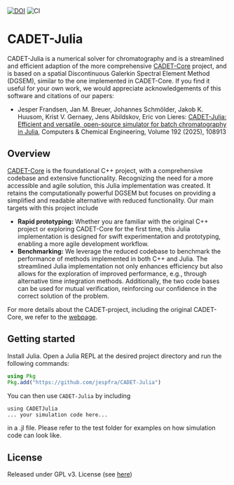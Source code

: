 [![DOI](https://zenodo.org/badge/690988707.svg)](https://doi.org/10.5281/zenodo.14068012)
![CI](https://github.com/cadet/cadet-julia/actions/workflows/CI.yml/badge.svg)

CADET-Julia
===========

CADET-Julia is a numerical solver for chromatography and is a streamlined and efficient adaption of the more comprehensive [CADET-Core](https://github.com/modsim/CADET) project, and is based on a spatial Discontinuous Galerkin Spectral Element Method (DGSEM), similar to the one implemented in CADET-Core.
If you find it useful for your own work, we would appreciate acknowledgements of this software and citations of our papers:

- Jesper Frandsen, Jan M. Breuer, Johannes Schmölder, Jakob K. Huusom, Krist V. Gernaey, Jens Abildskov, Eric von Lieres: [CADET-Julia: Efficient and versatile, open-source simulator for batch chromatography in Julia](https://doi.org/10.1016/j.compchemeng.2024.108913), Computers & Chemical Engineering, Volume 192 (2025), 108913

Overview
--------

[CADET-Core](https://github.com/modsim/CADET) is the foundational C++ project, with a comprehensive codebase and extensive functionality.
Recognizing the need for a more accessible and agile solution, this Julia implementation was created.
It retains the computationally powerful DGSEM but focuses on providing a simplified and readable alternative with reduced functionality.
Our main targets with this project include
- **Rapid prototyping:** Whether you are familiar with the original C++ project or exploring CADET-Core for the first time, this Julia implementation is designed for swift experimentation and prototyping, enabling a more agile development workflow.
- **Benchmarking:** We leverage the reduced codebase to benchmark the performance of methods implemented in both C++ and Julia. The streamlined Julia implementation not only enhances efficiency but also allows for the exploration of improved performance, e.g., through alternative time integration methods. Additionally,  the two code bases can be used for mutual verification, reinforcing our confidence in the correct solution of the problem.

For more details about the CADET-project, including the original CADET-Core, we refer to the [webpage](https://cadet.github.io/master/index.html#).
 

Getting started
---------------

Install Julia.
Open a Julia REPL at the desired project directory and run the following commands:
```julia
using Pkg
Pkg.add("https://github.com/jespfra/CADET-Julia")
```
You can then use `CADET-Julia` by including 
```
using CADETJulia
... your simulation code here...
```
in a .jl file. Please refer to the test folder for examples on how simulation code can look 
like.

License
-------

Released under GPL v3. License (see [here](https://github.com/jespfra/CADET-Julia/blob/main/LICENSE))
